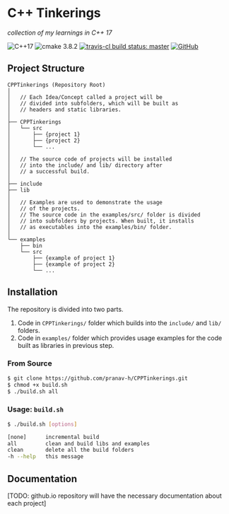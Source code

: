 # C++ Tinkerings
*collection of my learnings in C++ 17* 

![C++17](https://img.shields.io/badge/C%2B%2B-17-blue.svg) ![cmake 3.8.2](https://img.shields.io/badge/cmake-3.8.2-blue.svg) [![travis-cl build status: master](https://img.shields.io/travis/pranav-h/CPPTinkerings.svg)](https://travis-ci.org/pranav-h/CPPTinkerings) [![GitHub](https://img.shields.io/github/license/mashape/apistatus.svg)](LICENSE)


## Project Structure
```
CPPTinkerings (Repository Root)
│   
│   // Each Idea/Concept called a project will be 
│   // divided into subfolders, which will be built as
│   // headers and static libraries.
│   
├── CPPTinkerings
│   └── src
│       ├── {project 1}
│       ├── {project 2}
│       └── ... 
│
│   // The source code of projects will be installed
│   // into the include/ and lib/ directory after
│   // a successful build.  
│     
├── include
├── lib 
│
│   // Examples are used to demonstrate the usage
│   // of the projects. 
│   // The source code in the examples/src/ folder is divided
│   // into subfolders by projects. When built, it installs 
│   // as executables into the examples/bin/ folder.
│
└── examples
    ├── bin
    └── src
        ├── {example of project 1}
        ├── {example of project 2}
        └── ... 
```


## Installation

The repository is divided into two parts.
1. Code in ```CPPTinkerings/``` folder which builds into the ```include/``` and ```lib/``` folders.
2. Code in ```examples/``` folder which provides usage examples for the code built as libraries in previous step.

### From Source

```bash
$ git clone https://github.com/pranav-h/CPPTinkerings.git
$ chmod +x build.sh
$ ./build.sh all
```
### Usage: ```build.sh```
```bash
$ ./build.sh [options]

[none]      incremental build
all         clean and build libs and examples
clean       delete all the build folders
-h --help   this message
```

## Documentation

[TODO: github.io repository will have the necessary documentation about 
each project]
